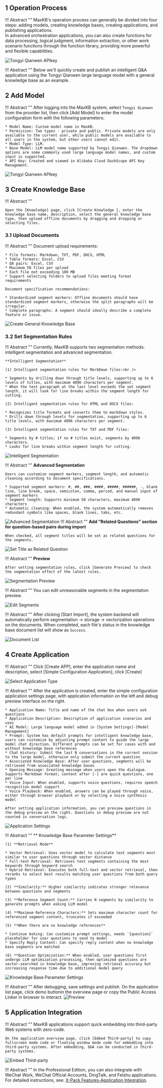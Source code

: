 
## 1 Operation Process

!!! Abstract ""
    MaxKB's operation process can generally be divided into four steps: adding models, creating knowledge bases, creating applications, and publishing applications.     
    In advanced orchestration applications, you can also create functions for data processing, logical judgment, information extraction, or other work scenario functions through the function library, providing more powerful and flexible capabilities.

![Tongyi Qianwen APIkey](img/model/maxkb_flow.png)

!!! Abstract ""
    Below we'll quickly create and publish an intelligent Q&A application using the Tongyi Qianwen large language model with a general knowledge base as an example.

## 2 Add Model

!!! Abstract ""
    After logging into the MaxKB system, select `Tongyi Qianwen` from the provider list, then click [Add Model] to enter the model configuration form with the following parameters:

    * Model Name: Custom model name in MaxKB.  
    * Permission: Two types - private and public. Private models are only available to the current user, while public models are available to all users in the system, but other users cannot edit.   
    * Model Type: LLM.   
    * Base Model: LLM model name supported by Tongyi Qianwen. The dropdown options are some commonly used large language model names, and custom input is supported.        
    * API Key: Created and viewed in Alibaba Cloud DashScope API Key Management.

![Tongyi Qianwen APIkey](img/model/tongyi_model.png)

## 3 Create Knowledge Base

!!! Abstract ""

    Open the [Knowledge] page, click [Create Knowledge ], enter the knowledge base name, description, select the general knowledge base type, then upload offline documents by dragging and dropping or selecting files.

### 3.1 Upload Documents

!!! Abstract ""
    Document upload requirements:  

    * File formats: Markdown, TXT, PDF, DOCX, HTML
    * Table formats: Excel, CSV
    * QA pairs: Excel, CSV  
    * Maximum 50 files per upload   
    * Each file not exceeding 100 MB
    * Support selecting folders to upload files meeting format requirements

    Document specification recommendations:

    * Standardized segment markers: Offline documents should have standardized segment markers, otherwise the split paragraphs will be irregular.   
    * Complete paragraphs: A segment should ideally describe a complete feature or issue.

![Create General Knowledge Base](img/dataset/create_offline_dataset.png)

### 3.2 Set Segmentation Rules
    
!!! Abstract ""
    Currently, MaxKB supports two segmentation methods: intelligent segmentation and advanced segmentation.

    **Intelligent Segmentation**

    (1) Intelligent segmentation rules for MarkDown files:<br />

    * Segments by drilling down through title levels, supporting up to 6 levels of titles, with maximum 4096 characters per segment.   
    * When the text paragraph at the last level exceeds the set segment length, it will look for line breaks within the segment length for cutting.

    (2) Intelligent segmentation rules for HTML and DOCX files:

    * Recognizes title formats and converts them to markdown styles.
    * Drills down through levels for segmentation, supporting up to 6 title levels, with maximum 4096 characters per segment.

    (3) Intelligent segmentation rules for TXT and PDF files:

    * Segments by # titles; if no # titles exist, segments by 4096 characters.
    * Looks for line breaks within segment length for cutting.  
      
![Intelligent Segmentation](<img/dataset/automatic_paragraphing.png>)

!!! Abstract ""
    **Advanced Segmentation**  

    Users can customize segment markers, segment length, and automatic cleaning according to document specifications.

    * Supported segment markers: #, ##, ###, ####, #####, ######, -, blank line, line break, space, semicolon, comma, period, and manual input of segment markers   
    * Segment length: Supports minimum 50 characters, maximum 4096 characters   
    * Automatic cleaning: When enabled, the system automatically removes redundant symbols like spaces, blank lines, tabs, etc.     

![Advanced Segmentation](<img/dataset/advanced_segmentation.png>)
!!! Abstract ""
    **Add "Related Questions" section for question-based pairs during import**  

    When checked, all segment titles will be set as related questions for the segments.
![Set Title as Related Question](img/dataset/titel_set_question.png)

!!! Abstract ""
    **Preview** 

    After setting segmentation rules, click [Generate Preview] to check the segmentation effect of the latest rules.

![Segmentation Preview](<img/dataset/preview_segmentation.png>)

!!! Abstract ""
    You can edit unreasonable segments in the segmentation preview.

![Edit Segments](img/dataset/view_edit.png)

 
!!! Abstract ""
    After clicking [Start Import], the system backend will automatically perform segmentation -> storage -> vectorization operations on the documents. When completed, each file's status in the knowledge base document list will show as `Success`.

![Document List](img/dataset/doc_list.png)

## 4 Create Application

!!! Abstract ""
    Click [Create APP], enter the application name and description, select [Simple Configuration Application], click [Create]

![Select Application Type](img/app/selectAppType.png)

!!! Abstract ""
    After the application is created, enter the simple configuration application settings page, with application information on the left and debug preview interface on the right.

    * Application Name: Title and name of the chat box when users ask questions    
    * Application Description: Description of application scenarios and uses    
    * AI Model: Large language model added in [System Settings]-[Model Management]    
    * Prompt: System has default prompts for intelligent knowledge base, users can customize by adjusting prompt content to guide the large model chat direction. Different prompts can be set for cases with and without knowledge base references
    * Chat History: Submit the last N conversations in the current session to the large model, otherwise only submit the current question
    * Associated Knowledge Base: After user questions, segments will be retrieved from associated knowledge bases   
    * Opening Message: Greeting message when users open the dialogue. Supports Markdown format; content after [-] are quick questions, one per line 
    * Voice Input: When enabled, supports voice questions, requires speech recognition model support
    * Voice Playback: When enabled, answers can be played through voice, either through browser playback or by selecting a voice synthesis model

    After setting application information, you can preview questions in the debug preview on the right. Questions in debug preview are not counted in conversation logs.
![Application Settings](img/app/app_setting.png)


  
!!! Abstract "" 
    ** Knowledge Base Parameter Settings**

    (1) **Retrieval Mode**

    * Vector Retrieval: Uses vector model to calculate text segments most similar to user questions through vector distance        
    * Full-text Retrieval: Retrieves text segments containing the most keywords through keyword search           
    * Hybrid Retrieval: Executes both full-text and vector retrieval, then reranks to select best results matching user questions from both query types    

    (2) **Similarity:** Higher similarity indicates stronger relevance between questions and segments 

    (3) **Reference Segment Count:** Carries N segments by similarity to generate prompts when asking LLM model 

    (4) **Maximum Reference Characters:** Sets maximum character count for referenced segment content, truncates if exceeded     

    (5) **When there are no knowledge references**

    * Continue Asking: Can customize prompt settings, needs `{question}` placeholder for user questions to send to model       
    * Specify Reply Content: Can specify reply content when no knowledge base segments are matched   
    
    (6) **Question Optimization:** When enabled, user questions first undergo LLM optimization processing, then optimized questions are vector-searched in knowledge base, improving retrieval accuracy but increasing response time due to additional model query

![Knowledge Base Parameter Settings](<img/app/app-parameter-setting.png>)

!!! Abstract "" 
    After debugging, save settings and publish. On the application list page, click demo buttonin the overview page or copy the Public Access Linker in browser to interact.
![Preview](img/app/app_view.png)

## 5 Application Integration

!!! Abstract "" 
    MaxKB applications support quick  embedding into third-party Web systems with zero-code.

    On the application overview page, click [Embed Third-party] to copy fullscreen mode code or floating window mode code for embedding into third-party systems. After embedding, Q&A can be conducted in third-party systems.

![Embed Third-party](<img/app/embed.png>)

!!! Abstract "" 
    In the Professional Edition, you can also integrate with WeChat Work, WeChat Official Accounts, DingTalk, and Feishu applications. For detailed instructions, see: [X-Pack Features-Application Integration](./user_manual/X-Pack/app_integrate.md).

